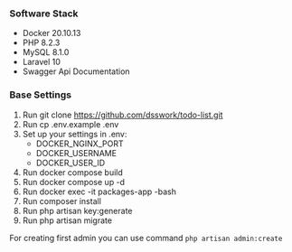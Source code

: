 ### Software Stack
- Docker 20.10.13
- PHP 8.2.3
- MySQL 8.1.0
- Laravel 10
- Swagger Api Documentation


### Base Settings
1. Run git clone https://github.com/dsswork/todo-list.git
2. Run cp .env.example .env
3. Set up your settings in .env:
    - DOCKER_NGINX_PORT
    - DOCKER_USERNAME
    - DOCKER_USER_ID
4. Run docker compose build
5. Run docker compose up -d
6. Run docker exec -it packages-app -bash
7. Run composer install
8. Run php artisan key:generate
9. Run php artisan migrate


For creating first admin you can use command
``php artisan admin:create``

